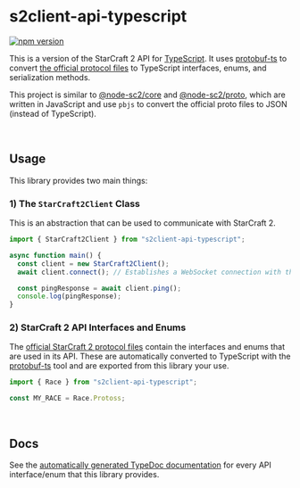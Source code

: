 # s2client-api-typescript

[![npm version](https://img.shields.io/npm/v/s2client-api-typescript.svg)](https://www.npmjs.com/package/s2client-api-typescript)

<!-- markdownlint-disable MD033 -->

This is a version of the StarCraft 2 API for [TypeScript](https://www.typescriptlang.org/). It uses [protobuf-ts](https://github.com/timostamm/protobuf-ts) to convert [the official protocol files](https://github.com/Blizzard/s2client-proto/tree/master/s2clientprotocol) to TypeScript interfaces, enums, and serialization methods.

This project is similar to [@node-sc2/core](https://github.com/node-sc2/core) and [@node-sc2/proto](https://github.com/node-sc2/proto), which are written in JavaScript and use `pbjs` to convert the official proto files to JSON (instead of TypeScript).

<br>

## Usage

This library provides two main things:

### 1) The `StarCraft2Client` Class

This is an abstraction that can be used to communicate with StarCraft 2.

```ts
import { StarCraft2Client } from "s2client-api-typescript";

async function main() {
  const client = new StarCraft2Client();
  await client.connect(); // Establishes a WebSocket connection with the game.

  const pingResponse = await client.ping();
  console.log(pingResponse);
}
```

### 2) StarCraft 2 API Interfaces and Enums

The [official StarCraft 2 protocol files](https://github.com/Blizzard/s2client-proto/tree/master/s2clientprotocol) contain the interfaces and enums that are used in its API. These are automatically converted to TypeScript with the [protobuf-ts](https://github.com/timostamm/protobuf-ts) tool and are exported from this library your use.

```ts
import { Race } from "s2client-api-typescript";

const MY_RACE = Race.Protoss;
```

<br>

## Docs

See the [automatically generated TypeDoc documentation](https://zamiell.github.io/s2client-api-typescript/modules.html) for every API interface/enum that this library provides.
